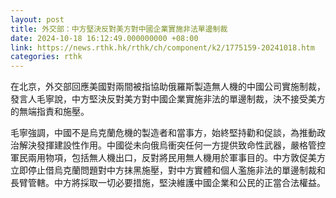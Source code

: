 ```yaml
---
layout: post
title: 外交部：中方堅決反對美方對中國企業實施非法單邊制裁
date: 2024-10-18 16:12:49.000000000 +08:00
link: https://news.rthk.hk/rthk/ch/component/k2/1775159-20241018.htm
categories: rthk
---
```


在北京，外交部回應美國對兩間被指協助俄羅斯製造無人機的中國公司實施制裁，發言人毛寧說，中方堅決反對美方對中國企業實施非法的單邊制裁，決不接受美方的無端指責和施壓。

毛寧強調，中國不是烏克蘭危機的製造者和當事方，始終堅持勸和促談，為推動政治解決發揮建設性作用。中國從未向俄烏衝突任何一方提供致命性武器，嚴格管控軍民兩用物項，包括無人機出口，反對將民用無人機用於軍事目的。中方敦促美方立即停止借烏克蘭問題對中方抹黑施壓，對中方實體和個人濫施非法的單邊制裁和長臂管轄。中方將採取一切必要措施，堅決維護中國企業和公民的正當合法權益。
